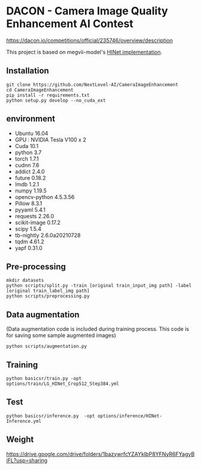 # DACON - Camera Image Quality Enhancement AI Contest
https://dacon.io/competitions/official/235746/overview/description

This project is based on megvii-model's [HINet implementation](https://github.com/megvii-model/HINet).

## Installation
```
git clone https://github.com/NextLevel-AI/CameraImageEnhancement
cd CameraImageEnhancement
pip install -r requirements.txt
python setup.py develop --no_cuda_ext
```

## environment
- Ubuntu 16.04
- GPU : NVIDIA Tesla V100 x 2
- Cuda 10.1
- python 3.7
- torch 1.7.1
- cudnn 7.6
- addict 2.4.0
- future 0.18.2
- lmdb 1.2.1
- numpy 1.19.5
- opencv-python 4.5.3.56
- Pillow 8.3.1
- pyyaml 5.4.1
- requests 2.26.0
- scikit-image 0.17.2
- scipy 1.5.4
- tb-nightly 2.6.0a20210728
- tqdm 4.61.2
- yapf 0.31.0

## Pre-processing
```
mkdir datasets
python scripts/split.py -train [original train_input_img path] -label [original train_label_img path]
python scripts/preprocessing.py
```
## Data augmentation
(Data augmentation code is included during training process. This code is for saving some sample augmented images)

`python scripts/augmentation.py`

## Training
`python basicsr/train.py -opt options/train/LG_HINet_Crop512_Step384.yml`

## Test
`python basicsr/inference.py  -opt options/inference/HINet-Inference.yml`

## Weight 
https://drive.google.com/drive/folders/1bazywrfcYZAYkIbP8YFNyR6FYagyBiFL?usp=sharing




